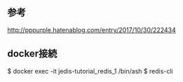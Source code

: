 ## 参考
http://pppurple.hatenablog.com/entry/2017/10/30/222434

## docker接続
$ docker exec -it jedis-tutorial_redis_1 /bin/ash
$ redis-cli
